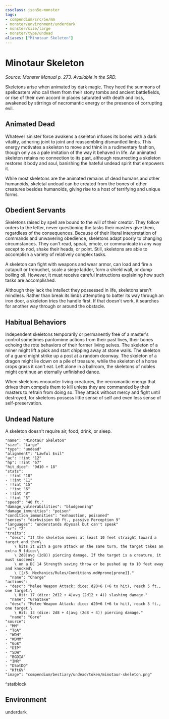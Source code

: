 ```yaml
---
cssclass: json5e-monster
tags:
- compendium/src/5e/mm
- monster/environment/underdark
- monster/size/large
- monster/type/undead
aliases: ["Minotaur Skeleton"]
---
```

# Minotaur Skeleton
*Source: Monster Manual p. 273. Available in the SRD.*  

Skeletons arise when animated by dark magic. They heed the summons of spellcasters who call them from their stony tombs and ancient battlefields, or rise of their own accord in places saturated with death and loss, awakened by stirrings of necromantic energy or the presence of corrupting evil.

## Animated Dead

Whatever sinister force awakens a skeleton infuses its bones with a dark vitality, adhering joint to joint and reassembling dismantled limbs. This energy motivates a skeleton to move and think in a rudimentary fashion, though only as a pale imitation of the way it behaved in life. An animated skeleton retains no connection to its past, although resurrecting a skeleton restores it body and soul, banishing the hateful undead spirit that empowers it.

While most skeletons are the animated remains of dead humans and other humanoids, skeletal undead can be created from the bones of other creatures besides humanoids, giving rise to a host of terrifying and unique forms.

## Obedient Servants

Skeletons raised by spell are bound to the will of their creator. They follow orders to the letter, never questioning the tasks their masters give them, regardless of the consequences. Because of their literal interpretation of commands and unwavering obedience, skeletons adapt poorly to changing circumstances. They can't read, speak, emote, or communicate in any way except to nod, shake their heads, or point. Still, skeletons are able to accomplish a variety of relatively complex tasks.

A skeleton can fight with weapons and wear armor, can load and fire a catapult or trebuchet, scale a siege ladder, form a shield wall, or dump boiling oil. However, it must receive careful instructions explaining how such tasks are accomplished.

Although they lack the intellect they possessed in life, skeletons aren't mindless. Rather than break its limbs attempting to batter its way through an iron door, a skeleton tries the handle first. If that doesn't work, it searches for another way through or around the obstacle.

## Habitual Behaviors

Independent skeletons temporarily or permanently free of a master's control sometimes pantomime actions from their past lives, their bones echoing the rote behaviors of their former living selves. The skeleton of a miner might lift a pick and start chipping away at stone walls. The skeleton of a guard might strike up a post at a random doorway. The skeleton of a dragon might lie down on a pile of treasure, while the skeleton of a horse crops grass it can't eat. Left alone in a ballroom, the skeletons of nobles might continue an eternally unfinished dance.

When skeletons encounter living creatures, the necromantic energy that drives them compels them to kill unless they are commanded by their masters to refrain from doing so. They attack without mercy and fight until destroyed, for skeletons possess little sense of self and even less sense of self-preservation.

## Undead Nature

A skeleton doesn't require air, food, drink, or sleep.

```statblock
"name": "Minotaur Skeleton"
"size": "Large"
"type": "undead"
"alignment": "Lawful Evil"
"ac": !!int "12"
"hp": !!int "67"
"hit_dice": "9d10 + 18"
"stats":
- !!int "18"
- !!int "11"
- !!int "15"
- !!int "6"
- !!int "8"
- !!int "5"
"speed": "40 ft."
"damage_vulnerabilities": "bludgeoning"
"damage_immunities": "poison"
"condition_immunities": "exhaustion, poisoned"
"senses": "darkvision 60 ft., passive Perception 9"
"languages": "understands Abyssal but can't speak"
"cr": "2"
"traits":
- "desc": "If the skeleton moves at least 10 feet straight toward a target and then\
    \ hits it with a gore attack on the same turn, the target takes an extra 9 (dice:\
    \ 2d8|avg (2d8)) piercing damage. If the target is a creature, it must succeed\
    \ on a DC 14 Strength saving throw or be pushed up to 10 feet away and knocked\
    \ [[/5. Mechanics/Rules/Conditions.md#prone|prone]]."
  "name": "Charge"
"actions":
- "desc": "Melee Weapon Attack: dice: d20+6 (+6 to hit), reach 5 ft., one target.\
    \ Hit: 17 (dice: 2d12 + 4|avg (2d12 + 4)) slashing damage."
  "name": "Greataxe"
- "desc": "Melee Weapon Attack: dice: d20+6 (+6 to hit), reach 5 ft., one target.\
    \ Hit: 13 (dice: 2d8 + 4|avg (2d8 + 4)) piercing damage."
  "name": "Gore"
"source":
- "MM"
- "ToA"
- "WDH"
- "WDMM"
- "GoS"
- "DIP"
- "SDW"
- "BGDIA"
- "IMR"
- "DSotDQ"
- "KftGV"
"image": "compendium/bestiary/undead/token/minotaur-skeleton.png"
```
^statblock

## Environment

underdark